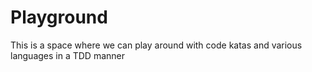 # Playground

This is a space where we can play around with code katas and various languages in a TDD manner